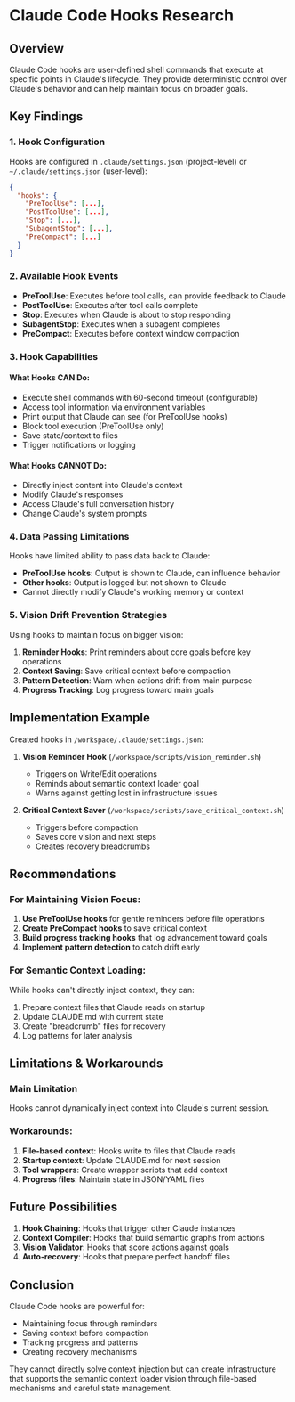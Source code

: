 # Claude Code Hooks Research

## Overview

Claude Code hooks are user-defined shell commands that execute at specific points in Claude's lifecycle. They provide deterministic control over Claude's behavior and can help maintain focus on broader goals.

## Key Findings

### 1. Hook Configuration

Hooks are configured in `.claude/settings.json` (project-level) or `~/.claude/settings.json` (user-level):

```json
{
  "hooks": {
    "PreToolUse": [...],
    "PostToolUse": [...],
    "Stop": [...],
    "SubagentStop": [...],
    "PreCompact": [...]
  }
}
```

### 2. Available Hook Events

- **PreToolUse**: Executes before tool calls, can provide feedback to Claude
- **PostToolUse**: Executes after tool calls complete
- **Stop**: Executes when Claude is about to stop responding
- **SubagentStop**: Executes when a subagent completes
- **PreCompact**: Executes before context window compaction

### 3. Hook Capabilities

#### What Hooks CAN Do:

- Execute shell commands with 60-second timeout (configurable)
- Access tool information via environment variables
- Print output that Claude can see (for PreToolUse hooks)
- Block tool execution (PreToolUse only)
- Save state/context to files
- Trigger notifications or logging

#### What Hooks CANNOT Do:

- Directly inject content into Claude's context
- Modify Claude's responses
- Access Claude's full conversation history
- Change Claude's system prompts

### 4. Data Passing Limitations

Hooks have limited ability to pass data back to Claude:

- **PreToolUse hooks**: Output is shown to Claude, can influence behavior
- **Other hooks**: Output is logged but not shown to Claude
- Cannot directly modify Claude's working memory or context

### 5. Vision Drift Prevention Strategies

Using hooks to maintain focus on bigger vision:

1. **Reminder Hooks**: Print reminders about core goals before key operations
2. **Context Saving**: Save critical context before compaction
3. **Pattern Detection**: Warn when actions drift from main purpose
4. **Progress Tracking**: Log progress toward main goals

## Implementation Example

Created hooks in `/workspace/.claude/settings.json`:

1. **Vision Reminder Hook** (`/workspace/scripts/vision_reminder.sh`)
   - Triggers on Write/Edit operations
   - Reminds about semantic context loader goal
   - Warns against getting lost in infrastructure issues

2. **Critical Context Saver** (`/workspace/scripts/save_critical_context.sh`)
   - Triggers before compaction
   - Saves core vision and next steps
   - Creates recovery breadcrumbs

## Recommendations

### For Maintaining Vision Focus:

1. **Use PreToolUse hooks** for gentle reminders before file operations
2. **Create PreCompact hooks** to save critical context
3. **Build progress tracking hooks** that log advancement toward goals
4. **Implement pattern detection** to catch drift early

### For Semantic Context Loading:

While hooks can't directly inject context, they can:

1. Prepare context files that Claude reads on startup
2. Update CLAUDE.md with current state
3. Create "breadcrumb" files for recovery
4. Log patterns for later analysis

## Limitations & Workarounds

### Main Limitation

Hooks cannot dynamically inject context into Claude's current session.

### Workarounds:

1. **File-based context**: Hooks write to files that Claude reads
2. **Startup context**: Update CLAUDE.md for next session
3. **Tool wrappers**: Create wrapper scripts that add context
4. **Progress files**: Maintain state in JSON/YAML files

## Future Possibilities

1. **Hook Chaining**: Hooks that trigger other Claude instances
2. **Context Compiler**: Hooks that build semantic graphs from actions
3. **Vision Validator**: Hooks that score actions against goals
4. **Auto-recovery**: Hooks that prepare perfect handoff files

## Conclusion

Claude Code hooks are powerful for:

- Maintaining focus through reminders
- Saving context before compaction
- Tracking progress and patterns
- Creating recovery mechanisms

They cannot directly solve context injection but can create infrastructure that supports the semantic context loader vision through file-based mechanisms and careful state management.
